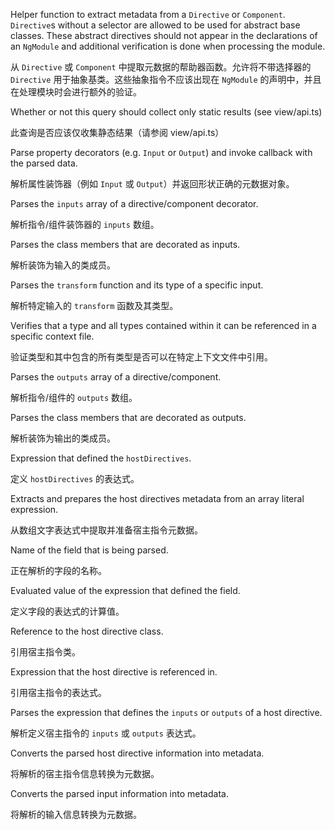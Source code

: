 Helper function to extract metadata from a `Directive` or `Component`. `Directive`s without a
selector are allowed to be used for abstract base classes. These abstract directives should not
appear in the declarations of an `NgModule` and additional verification is done when processing
the module.

从 `Directive` 或 `Component` 中提取元数据的帮助器函数。允许将不带选择器的 `Directive`
用于抽象基类。这些抽象指令不应该出现在 `NgModule` 的声明中，并且在处理模块时会进行额外的验证。

Whether or not this query should collect only static results \(see view/api.ts\)

此查询是否应该仅收集静态结果（请参阅 view/api.ts）

Parse property decorators \(e.g. `Input` or `Output`\) and invoke callback with the parsed data.

解析属性装饰器（例如 `Input` 或 `Output`）并返回形状正确的元数据对象。

Parses the `inputs` array of a directive/component decorator.

解析指令/组件装饰器的 `inputs` 数组。

Parses the class members that are decorated as inputs.

解析装饰为输入的类成员。

Parses the `transform` function and its type of a specific input.

解析特定输入的 `transform` 函数及其类型。

Verifies that a type and all types contained within
it can be referenced in a specific context file.

验证类型和其中包含的所有类型是否可以在特定上下文文件中引用。

Parses the `outputs` array of a directive/component.

解析指令/组件的 `outputs` 数组。

Parses the class members that are decorated as outputs.

解析装饰为输出的类成员。

Expression that defined the `hostDirectives`.

定义 `hostDirectives` 的表达式。

Extracts and prepares the host directives metadata from an array literal expression.

从数组文字表达式中提取并准备宿主指令元数据。

Name of the field that is being parsed.

正在解析的字段的名称。

Evaluated value of the expression that defined the field.

定义字段的表达式的计算值。

Reference to the host directive class.

引用宿主指令类。

Expression that the host directive is referenced in.

引用宿主指令的表达式。

Parses the expression that defines the `inputs` or `outputs` of a host directive.

解析定义宿主指令的 `inputs` 或 `outputs` 表达式。

Converts the parsed host directive information into metadata.

将解析的宿主指令信息转换为元数据。

Converts the parsed input information into metadata.

将解析的输入信息转换为元数据。